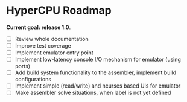 # HyperCPU Roadmap

**Current goal: release 1.0**.

- [ ] Review whole documentation
- [ ] Improve test coverage
- [ ] Implement emulator entry point
- [ ] Implement low-latency console I/O mechanism for emulator (using ports)
- [ ] Add build system functionality to the assembler, implement build configurations
- [ ] Implement simple (read/write) and ncurses based UIs for emulator
- [ ] Make assembler solve situations, when label is not yet defined